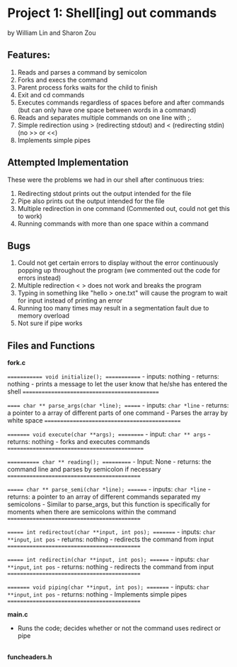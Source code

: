 # Project 1: Shell[ing] out commands
by William Lin and Sharon Zou

## Features:
1. Reads and parses a command by semicolon
2. Forks and execs the command
3. Parent process forks waits for the child to finish
2. Exit and cd commands
3. Executes commands regardless of spaces before and after commands (but can only have one space between words in a command)
3. Reads and separates multiple commands on one line with ;.   
4. Simple redirection using > (redirecting stdout) and < (redirecting stdin) (no >> or <<)
5. Implements simple pipes

## Attempted Implementation
These were the problems we had in our shell after continuous tries:
1. Redirecting stdout prints out the output intended for the file
2. Pipe also prints out the output intended for the file
3. Multiple redirection in one command (Commented out, could not get this to work)
4. Running commands with more than one space within a command

## Bugs
1. Could not get certain errors to display without the error continuously popping up throughout the program (we commented out the code for errors instead)
2. Multiple redirection < > does not work and breaks the program
3. Typing in something like "hello > one.txt" will cause the program to wait for input instead of printing an error
4. Running too many times may result in a segmentation fault due to memory overload
5. Not sure if pipe works

## Files and Functions
<b> fork.c </b>

   `=========== void initialize(); ===========`
    - inputs: nothing
    - returns: nothing
    - prints a message to let the user know that he/she has entered the shell
    `===========================================`

   `==== char ** parse_args(char *line); =====`
    - inputs: `char *line`
    - returns: a pointer to a array of different parts of one command
    - Parses the array by white space
   `===========================================`

  `======= void execute(char **args); ========`
    - input: `char ** args`
    - returns: nothing
    - forks and executes commands
   `===========================================`

   `========== char ** reading(); =========`
    - Input: None
    - returns: the command line and parses by semicolon if necessary
   `==========================================`

   `===== char ** parse_semi(char *line); ======`
    - inputs: `char *line`
    - returns: a pointer to an array of different commands separated my semicolons
    - Similar to parse_args, but this function is specifically for moments when there are semicolons within the command
   `==========================================`

   `===== int redirectout(char **input, int pos); =======`
    - inputs: `char **input`, `int pos`
    - returns: nothing
    - redirects the command from input
   `==========================================`

   `===== int redirectin(char **input, int pos); ======`
    - inputs: `char **input`, `int pos`
    - returns: nothing
    - redirects the command from input
   `==========================================`

   `======= void piping(char **input, int pos); =======`
    - inputs: `char **input`, `int pos`
    - returns: nothing
    - Implements simple pipes
   `==========================================`

<b> main.c </b>
- Runs the code; decides whether or not the command uses redirect or pipe
<br/>
<b> funcheaders.h </b>
<br/>

